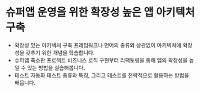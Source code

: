 

# 슈퍼앱 운영을 위한 확장성 높은 앱 아키텍처 구축

- 확장성 있는 아키텍처 구축
프레임워크나 언어의 종류와 상관없이 아키텍처에  확장성을 갖추기 위한 개념을 학습합니다.
- 슈퍼앱 축소판 프로젝트
비즈니스 로직 구현부터 리팩토링을 통해 앱의 확장성을 높일 수 있는 방법을 실습해봅니다.
- 테스트 자동화
테스트 종류와 특징, 그리고 테스트를 전략적으로 활용하는 방법을 배웁니다.
